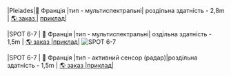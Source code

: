 |Pleiades|:round_pushpin: Франція |тип - мультиспектральні| роздільна здатність - 2,8m | [:earth_americas: заказ ](https://www.intelligence-airbusds.com/en/4871-ordering)| [приклад]()|

|SPOT 6-7 | :round_pushpin: Франція |тип - мультиспектральні| оздільна здатність -  1,5m | [:earth_americas: заказ ](https://www.intelligence-airbusds.com/en/4871-ordering)|[приклад](https://www.kaggle.com/sergiishchus/spot-7-optical-imagery)|
![SPOT 6-7 ]()

|SPOT 6-7 | :round_pushpin: Франція |тип - активний сенсор (радар)|роздільна здатність -  1,5m | [:earth_americas: заказ ](https://www.intelligence-airbusds.com/en/4871-ordering)|[приклад](www.kaggle.com/dataset/e893289607433768925849896b7a269f02d9c170ef7e755fee461f128ea2d987)|
